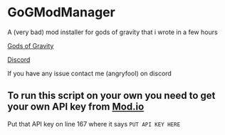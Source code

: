# GoGModManager
A (very bad) mod installer for gods of gravity that i wrote in a few hours


[Gods of Gravity](https://trassgames.com/projects/gods_of_gravity)

[Discord](https://discord.com/invite/v3AuK92)

If you have any issue contact me (angryfool) on discord

## To run this script on your own you need to get your own API key from [Mod.io](https://mod.io/me/access)

Put that API key on line 167 where it says `PUT API KEY HERE`
